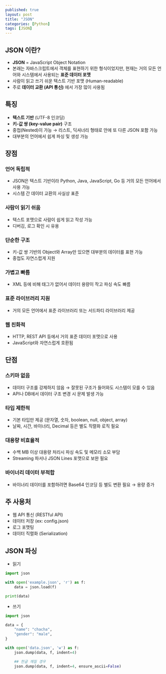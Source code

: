 ```yaml
---
published: true
layout: post
title: "JSON"
categories: [Python]
tags: [JSON]
---
```


## JSON 이란?

- **JSON** = JavaScript Object Notation  
- 본래는 자바스크립트에서 객체를 표현하기 위한 형식이었지만, 현재는 거의 모든 언어와 시스템에서 사용되는 **표준 데이터 포맷**  
- 사람이 읽고 쓰기 쉬운 텍스트 기반 포맷 (Human-readable)
- 주로 **데이터 교환 (API 통신)** 에서 가장 많이 사용됨

## 특징

- **텍스트 기반** (UTF-8 인코딩)
- **키-값 쌍 (key-value pair)** 구조  
- 중첩(Nested)이 가능 → 리스트, 딕셔너리 형태로 안에 또 다른 JSON 포함 가능
- 대부분의 언어에서 쉽게 파싱 및 생성 가능

## 장점

### 언어 독립적

- JSON은 텍스트 기반이라 Python, Java, JavaScript, Go 등 거의 모든 언어에서 사용 가능
- 시스템 간 데이터 교환의 사실상 표준

### 사람이 읽기 쉬움

- 텍스트 포맷으로 사람이 쉽게 읽고 작성 가능
- 디버깅, 로그 확인 시 유용

### 단순한 구조

- 키-값 쌍 기반의 Object와 Array만 있으면 대부분의 데이터를 표현 가능
- 중첩도 자연스럽게 지원

### 가볍고 빠름

- XML 등에 비해 태그가 없어서 데이터 용량이 작고 파싱 속도 빠름

### 표준 라이브러리 지원

- 거의 모든 언어에서 표준 라이브러리 또는 서드파티 라이브러리 제공

### 웹 친화적

- HTTP, REST API 등에서 거의 표준 데이터 포맷으로 사용
- JavaScript와 자연스럽게 호환됨

## 단점

### 스키마 없음

- 데이터 구조를 강제하지 않음 → 잘못된 구조가 들어와도 시스템이 모를 수 있음
- API나 DB에서 데이터 구조 변경 시 문제 발생 가능

### 타입 제한적

- 기본 타입만 제공 (문자열, 숫자, boolean, null, object, array)
- 날짜, 시간, 바이너리, Decimal 등은 별도 직렬화 로직 필요

### 대용량 비효율적

- 수백 MB 이상 대용량 처리시 파싱 속도 및 메모리 소모 부담
- Streaming 파서나 JSON Lines 포맷으로 보완 필요

### 바이너리 데이터 부적합

- 바이너리 데이터를 포함하려면 Base64 인코딩 등 별도 변환 필요 → 용량 증가

## 주 사용처

- 웹 API 통신 (RESTful API)
- 데이터 저장 (ex: config.json)
- 로그 포맷팅
- 데이터 직렬화 (Serialization)

## JSON 파싱

- 읽기
```python
import json

with open('example.json', 'r') as f:
    data = json.load(f)

print(data)
```

- 쓰기
```python
import json

data = {
    "name": "chacha",
    "gender": "male",
}

with open('data.json', 'w') as f:
    json.dump(data, f, indent=4)

    ## 한글 깨질 경우
    json.dump(data, f, indent=4, ensure_ascii=False)
```

